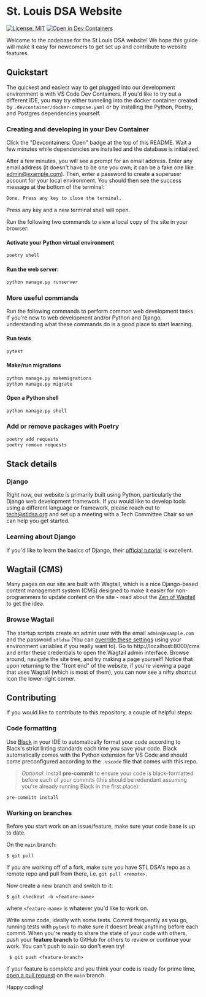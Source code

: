 # St. Louis DSA Website

[![License: MIT](https://img.shields.io/badge/License-MIT-yellow.svg)](https://opensource.org/licenses/MIT)
[![Open in Dev Containers](https://img.shields.io/static/v1?label=Dev%20Containers&message=Open&color=blue&logo=visualstudiocode)](https://vscode.dev/redirect?url=vscode://ms-vscode-remote.remote-containers/cloneInVolume?url=https://github.com/stldsa/site)

Welcome to the codebase for the St Louis DSA website! We hope this guide will make it easy for newcomers to get set up and contribute to website features.

## Quickstart

The quickest and easiest way to get plugged into our development environment is with VS Code Dev Containers. If you'd like to try out a different IDE, you may try either tunneling into the docker container created by `.devcontainer/docker-compose.yaml` or by installing the Python, Poetry, and Postgres dependencies yourself.  

### Creating and developing in your Dev Container

Click the "Devcontainers: Open" badge at the top of this README. Wait a few minutes while dependencies are installed and the database is initialized.

After a few minutes, you will see a prompt for an email address. Enter any email address (it doesn't have to be one you own; it can be a fake one like admin@example.com). Then, enter a password to create a superuser account for your local environment. You should then see the success message at the bottom of the terminal:

```bash
Done. Press any key to close the terminal.
```

Press any key and a new terminal shell will open. 

Run the following two commands to view a local copy of the site in your browser:

#### Activate your Python virtual environment
```bash
poetry shell
``` 

#### Run the web server:
```bash
python manage.py runserver
```

### More useful commands

Run the following commands to perform common web development tasks. If you're new to web development and/or Python and Django, understanding what these commands do is a good place to start learning.

#### Run tests
```bash
pytest
```

#### Make/run migrations

```bash
python manage.py makemigrations
python manage.py migrate
```

#### Open a Python shell

```bash
python manage.py shell
```

### Add or remove packages with Poetry

```bash
poetry add requests
poetry remove requests
```

## Stack details

### Django

Right now, our website is primarily built using Python, particularly the Django web development framework. If you would like to develop tools using a different language or framework, please reach out to tech@stldsa.org and set up a meeting with a Tech Committee Chair so we can help you get started.

### Learning about Django

 If you'd like to learn the basics of Django, their [official tutorial](https://docs.djangoproject.com/en/3.2/intro/tutorial01/) is excellent.

## Wagtail (CMS)

Many pages on our site are built with Wagtail, which is a nice Django-based content management system (CMS) designed to make it easier for non-programmers to update content on the site - read about the [Zen of Wagtail](https://docs.wagtail.io/en/stable/getting_started/the_zen_of_wagtail.html) to get the idea.

### Browse Wagtail

The startup scripts create an admin user with the email `admin@example.com` and the password `stldsa` (You can [override these settings](https://docs.djangoproject.com/en/3.0/ref/django-admin/#createsuperuser) using your environment variables if you really want to).  Go to http://localhost:8000/cms and enter these credentials to open the Wagtail admin interface. Browse around, navigate the site tree, and try making a page yourself! Notice that upon returning to the "front end" of the website, if you're viewing a page that uses Wagtail (which is most of them), you can now see a nifty shortcut icon the lower-right corner.

## Contributing

If you would like to contribute to this repository, a couple of helpful steps:

### Code formatting

Use [Black](https://github.com/psf/black) in your IDE to automatically format your code according to Black's strict linting standards each time you save your code. Black automatically comes with the Python extension for VS Code and should come preconfigured according to the `.vscode` file that comes with this repo. 

> *Optional*: Install **pre-commit** to ensure your code is black-formatted before each of your commits (this should be redundant assuming you're already running Black in the first place):

    pre-committ install

### Working on branches

Before you start work on an issue/feature, make sure your code base is up to date. 

On the `main` branch:

    $ git pull

If you are working off of a fork, make sure you have STL DSA's repo as a remote repo and pull from there, i.e. `git pull <remote>`. 

Now create a new branch and switch to it:

    $ git checkout -b <feature-name>

where `<feature-name>` is whatever you'd like to work on.

Write some code, ideally with some tests. Commit frequently as you go, running tests with `pytest` to make sure it doesnt break anything before each commit. When you're ready to share the state of your code with others, push your **feature branch** to GitHub for others to review or continue your work. You can't push to `main` so don't even try!

     $ git push <feature-branch>

If your feature is complete and you think your code is ready for prime time, [open a pull request](https://docs.github.com/en/github/collaborating-with-pull-requests/proposing-changes-to-your-work-with-pull-requests/creating-a-pull-request) on the `main` branch.

Happy coding!

